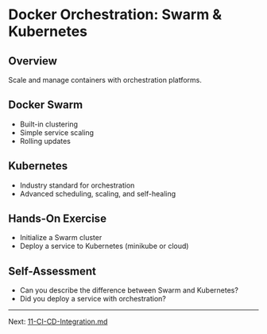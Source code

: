 # Docker Orchestration: Swarm & Kubernetes

## Overview
Scale and manage containers with orchestration platforms.

## Docker Swarm
- Built-in clustering
- Simple service scaling
- Rolling updates

## Kubernetes
- Industry standard for orchestration
- Advanced scheduling, scaling, and self-healing

## Hands-On Exercise
- Initialize a Swarm cluster
- Deploy a service to Kubernetes (minikube or cloud)

## Self-Assessment
- Can you describe the difference between Swarm and Kubernetes?
- Did you deploy a service with orchestration?

---
Next: [11-CI-CD-Integration.md](11-CI-CD-Integration.md)
